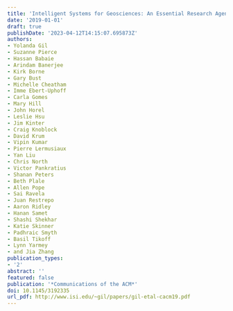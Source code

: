 ```yaml
---
title: 'Intelligent Systems for Geosciences: An Essential Research Agenda'
date: '2019-01-01'
draft: true
publishDate: '2023-04-12T14:15:07.695873Z'
authors:
- Yolanda Gil
- Suzanne Pierce
- Hassan Babaie
- Arindam Banerjee
- Kirk Borne
- Gary Bust
- Michelle Cheatham
- Imme Ebert-Uphoff
- Carla Gomes
- Mary Hill
- John Horel
- Leslie Hsu
- Jim Kinter
- Craig Knoblock
- David Krum
- Vipin Kumar
- Pierre Lermusiaux
- Yan Liu
- Chris North
- Victor Pankratius
- Shanan Peters
- Beth Plale
- Allen Pope
- Sai Ravela
- Juan Restrepo
- Aaron Ridley
- Hanan Samet
- Shashi Shekhar
- Katie Skinner
- Padhraic Smyth
- Basil Tikoff
- Lynn Yarmey
- and Jia Zhang
publication_types:
- '2'
abstract: ''
featured: false
publication: '*Communications of the ACM*'
doi: 10.1145/3192335
url_pdf: http://www.isi.edu/~gil/papers/gil-etal-cacm19.pdf
---
```


